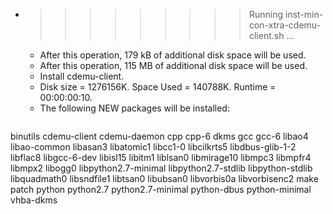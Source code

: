 * >>>>>>>>> Running inst-min-con-xtra-cdemu-client.sh ...
  * After this operation, 179 kB of additional disk space will be used.
  * After this operation, 115 MB of additional disk space will be used.
  * Install cdemu-client.
  * Disk size = 1276156K. Space Used = 140788K. Runtime = 00:00:00:10.
  * The following NEW packages will be installed:
  ```bash
binutils cdemu-client cdemu-daemon cpp cpp-6
dkms gcc gcc-6 libao4 libao-common
libasan3 libatomic1 libcc1-0 libcilkrts5 libdbus-glib-1-2
libflac8 libgcc-6-dev libisl15 libitm1 liblsan0
libmirage10 libmpc3 libmpfr4 libmpx2 libogg0
libpython2.7-minimal libpython2.7-stdlib libpython-stdlib libquadmath0 libsndfile1
libtsan0 libubsan0 libvorbis0a libvorbisenc2 make
patch python python2.7 python2.7-minimal python-dbus
python-minimal vhba-dkms
  ```

